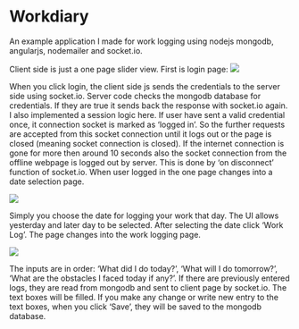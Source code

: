 # Workdiary

An example application I made for work logging using nodejs mongodb, angularjs, nodemailer and socket.io.

Client side is just a one page slider view. First is login page:
![](http://alpx.io/wp-content/uploads/2015/091/workdiarylogin.png)

When you click login, the client side js sends the credentials to the server side using socket.io. Server code checks the mongodb database for credentials. If they are true it sends back the response with socket.io again. I also implemented a session logic here. If user have sent a valid credential once, it connection socket is marked as ‘logged in’. So the further requests are accepted from this socket connection until it logs out or the page is closed (meaning socket connection is closed). If the internet connection is gone for more then around 10 seconds also the socket connection from the offline webpage is logged out by server. This is done by ‘on disconnect’ function of socket.io.
When user logged in the one page changes into a date selection page.

![](http://alpx.io/wp-content/uploads/2015/0911/workdiarydate.png)

Simply you choose the date for logging your work that day. The UI allows yesterday and later day to be selected. After selecting the date click ‘Work Log’. The page changes into the work logging page.

![](http://alpx.io/wp-content/uploads/2015/091/workdiarylog.png)

The inputs are in order: ‘What did I do today?’, ‘What will I do tomorrow?’, ‘What are the obstacles I faced today if any?’.
If there are previously entered logs, they are read from mongodb and sent to client page by socket.io. The text boxes will be filled. If you make any change or write new entry to the text boxes, when you click ‘Save’, they will be saved to the mongodb database.
